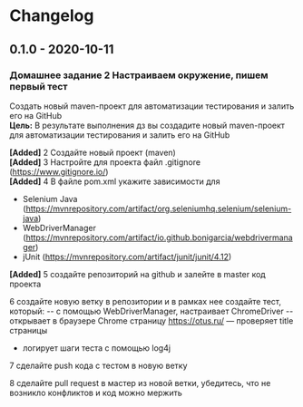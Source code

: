 # Changelog
## 0.1.0 - 2020-10-11
### Домашнее задание 2 Настраиваем окружение, пишем первый тест
Создать новый maven-проект для автоматизации тестирования и залить его на GitHub\
**Цель:** В результате выполнения дз вы создадите новый maven-проект для автоматизации тестирования и залить его на GitHub

**[Added]** 2 Создайте новый проект (maven)\
**[Added]** 3 Настройте для проекта файл .gitignore (https://www.gitignore.io/)\
**[Added]** 4 В файле pom.xml укажите зависимости для
- Selenium Java (https://mvnrepository.com/artifact/org.seleniumhq.selenium/selenium-java) 
- WebDriverManager (https://mvnrepository.com/artifact/io.github.bonigarcia/webdrivermanager)
- jUnit (https://mvnrepository.com/artifact/junit/junit/4.12)

**[Added]** 5 создайте репозиторий на github и залейте в master код проекта

6 создайте новую ветку в репозитории и в рамках нее создайте тест, который:
-- с помощью WebDriverManager, настраивает ChromeDriver
-- открывает в браузере Chrome страницу https://otus.ru/
— проверяет title страницы
- логирует шаги теста с помощью log4j

7 сделайте push кода с тестом в новую ветку

8 сделайте pull request в мастер из новой ветки, убедитесь, что не возникло конфликтов и код можно мержить
